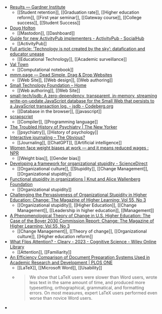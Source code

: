 - [Results — Gardner Institute](https://www.jngi.org/results)
	- [[Student retention]], [[Graduation rate]], [[Higher education reform]], [[First year seminar]], [[Gateway course]], [[College success]], [[Student Success]]
- [Doug Holton](https://mastometrics.com/dashboard/dougholton@mastodon.social)
	- [[Mastodon]], [[Dashboard]]
- [Guide for new ActivityPub implementers - ActivityPub - SocialHub](https://socialhub.activitypub.rocks/t/guide-for-new-activitypub-implementers/479)
	- [[ActivityPub]]
- [Full article: ‘Technology is not created by the sky’: datafication and educator unease](https://www.tandfonline.com/doi/full/10.1080/17439884.2023.2206137)
	- [[Educational Technology]], [[Academic surveillance]]
- [Val Town](https://www.val.town/)
	- [[Computational notebook]]
- [mmm.page — Dead Simple, Drag & Drop Websites](https://build.mmm.page/)
	- [[Web Site]], [[Web design]], [[Web authoring]]
- [Small Technology Foundation – Home](https://small-tech.org/)
	- [[Web authoring]], [[Web Site]]
- [small-tech/jsdb: A zero-dependency, transparent, in-memory, streaming write-on-update JavaScript database for the Small Web that persists to a JavaScript transaction log. - jsdb - Codeberg.org](https://codeberg.org/small-tech/jsdb)
	- [[Database in the browser]], [[javascript]]
- [scrapscript](https://scrapscript.org/)
	- [[Compiler]], [[Programming language]]
- [The Troubled History of Psychiatry | The New Yorker](https://www.newyorker.com/magazine/2019/05/27/the-troubled-history-of-psychiatry)
	- [[psychiatry]], [[History of psychology]]
- [Interactive journaling – The Obvious?](https://euansemple.blog/2023/04/23/interactive-journaling/)
	- [[Journaling]], [[ChatGPT]], [[Artificial intelligence]]
- [Women face weight biases at work — and it means reduced wages : NPR](https://www.npr.org/2023/04/29/1171593736/women-weight-bias-wages-workplace-wage-gap)
	- [[Weight bias]], [[Gender bias]]
- [Developing a framework for organizational stupidity - ScienceDirect](https://www.sciencedirect.com/science/article/abs/pii/S1047831020300237)
	- [[Organizational culture]], [[Stupidity]], [[Change Management]], [[Organizational stupidity]]
- [Functional stupidity in organizations | Knut and Alice Wallenberg Foundation](https://kaw.wallenberg.org/en/research/functional-stupidity-organizations)
	- [[Organizational stupidity]]
- [Challenging the Pervasiveness of Organizational Stupidity in Higher Education: Change: The Magazine of Higher Learning: Vol 55, No 3](https://www.tandfonline.com/doi/abs/10.1080/00091383.2023.2195270)
	- [[Organizational stupidity]], [[Higher Education]], [[Change Management]], [[Leadership in higher education]], [[Management]]
- [A Phenomenological Theory of Change in U.S. Higher Education: The Case of the Boyer 2030 Commission Report: Change: The Magazine of Higher Learning: Vol 55, No 3](https://www.researchgate.net/publication/370348467_Challenging_the_Pervasiveness_of_Organizational_Stupidity_in_Higher_Education)
	- [[Change Management]], [[Theory of change]], [[Organizational culture]], [[Higher education reform]]
- [What Flips Attention? - Cleary - 2023 - Cognitive Science - Wiley Online Library](https://onlinelibrary.wiley.com/doi/abs/10.1111/cogs.13274?campaign=woletoc)
	- [[Attention]], [[Familiarity]]
- [An Efficiency Comparison of Document Preparation Systems Used in Academic Research and Development | PLOS ONE](https://journals.plos.org/plosone/article?id=10.1371/journal.pone.0115069)
	- [[LaTeX]], [[Microsoft Word]], [[Usability]]
	- >We show that LaTeX users were slower than Word users, wrote less text in the same amount of time, and produced more typesetting, orthographical, grammatical, and formatting errors. On most measures, expert LaTeX users performed even worse than novice Word users.
-